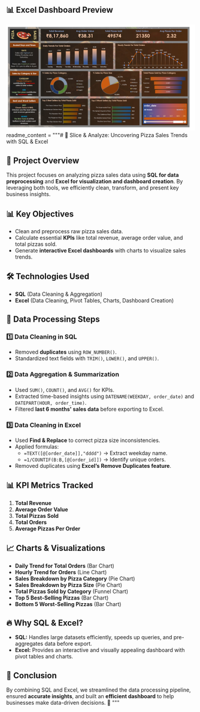 ## 📊 Excel Dashboard Preview  
![Pizza Sales Dashboard](dashboard.png)
readme_content = """# 🍕 Slice & Analyze: Uncovering Pizza Sales Trends with SQL & Excel

## 📌 Project Overview

This project focuses on analyzing pizza sales data using **SQL for data preprocessing** and **Excel for visualization and dashboard creation**. By leveraging both tools, we efficiently clean, transform, and present key business insights.

## 📊 Key Objectives

- Clean and preprocess raw pizza sales data.
- Calculate essential **KPIs** like total revenue, average order value, and total pizzas sold.
- Generate **interactive Excel dashboards** with charts to visualize sales trends.

## 🛠️ Technologies Used

- **SQL** (Data Cleaning & Aggregation)
- **Excel** (Data Cleaning, Pivot Tables, Charts, Dashboard Creation)

## 📂 Data Processing Steps

### **1️⃣ Data Cleaning in SQL**

- Removed **duplicates** using `ROW_NUMBER()`.
- Standardized text fields with `TRIM()`, `LOWER()`, and `UPPER()`.

### **2️⃣ Data Aggregation & Summarization**

- Used `SUM()`, `COUNT()`, and `AVG()` for KPIs.
- Extracted time-based insights using `DATENAME(WEEKDAY, order_date)` and `DATEPART(HOUR, order_time)`.
- Filtered **last 6 months' sales data** before exporting to Excel.

### **3️⃣ Data Cleaning in Excel**

- Used **Find & Replace** to correct pizza size inconsistencies.
- Applied formulas:
  - `=TEXT([@[order_date]],"dddd")` → Extract weekday name.
  - `=1/COUNTIF(B:B,[@[order_id]])` → Identify unique orders.
- Removed duplicates using **Excel’s Remove Duplicates feature**.

## 📊 KPI Metrics Tracked

1. **Total Revenue**
2. **Average Order Value**
3. **Total Pizzas Sold**
4. **Total Orders**
5. **Average Pizzas Per Order**

## 📈 Charts & Visualizations

- **Daily Trend for Total Orders** (Bar Chart)
- **Hourly Trend for Orders** (Line Chart)
- **Sales Breakdown by Pizza Category** (Pie Chart)
- **Sales Breakdown by Pizza Size** (Pie Chart)
- **Total Pizzas Sold by Category** (Funnel Chart)
- **Top 5 Best-Selling Pizzas** (Bar Chart)
- **Bottom 5 Worst-Selling Pizzas** (Bar Chart)

## 🔥 Why SQL & Excel?

- **SQL:** Handles large datasets efficiently, speeds up queries, and pre-aggregates data before export.
- **Excel:** Provides an interactive and visually appealing dashboard with pivot tables and charts.

## 📌 Conclusion

By combining SQL and Excel, we streamlined the data processing pipeline, ensured **accurate insights**, and built an **efficient dashboard** to help businesses make data-driven decisions. 🚀
"""
